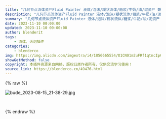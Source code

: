 ```yaml
---
title: "几何节点流体资产Fluid Painter 液体/泡沫/糊状流体/糖浆/牛奶/油/泥资产 兼容Eevee 和 Cycles"
description: "几何节点流体资产Fluid Painter 液体/泡沫/糊状流体/糖浆/牛奶/油/泥资产 兼容Eevee 和 Cycles"
summary: "几何节点流体资产Fluid Painter 液体/泡沫/糊状流体/糖浆/牛奶/油/泥资产 兼容Eevee 和 Cycles"
date: 2023-11-10 00:00:00
updated: 2023-11-10 00:00:00
author: blenderit
tags: 
    - 流体，火焰插件
categories:
    - blenderco
img: https://img.alicdn.com/imgextra/i4/1856665554/O1CN01m2uFRf1qtmcIpCZFb_!!1856665554.jpg
showGetMethod: false
copyright: 本插件资源来自网络，版权归原作者所有，仅供交流学习使用！
source_link: https://blenderco.cn/49476.html
---
```


{% raw %}
<p><img class="aligncenter" src="https://img.alicdn.com/imgextra/i4/1856665554/O1CN01m2uFRf1qtmcIpCZFb_!!1856665554.jpg" alt="bude_2023-08-15_21-38-29.jpg"></p><p> </p>
<div style="display: none">blenderco</div>
{% endraw %}